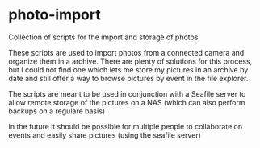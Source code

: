 # photo-import
Collection of scripts for the import and storage of photos

These scripts are used to import photos from a connected camera and organize them in a archive.
There are plenty of solutions for this process, but I could not find one which lets me store my pictures in an archive by date
and still offer a way to browse pictures by event in the file explorer.

The scripts are meant to be used in conjunction with a Seafile server to allow remote storage of the pictures on a NAS (which can also perform backups on a regulare basis)

In the future it should be possible for multiple people to collaborate on events and easily share pictures (using the seafile server)
